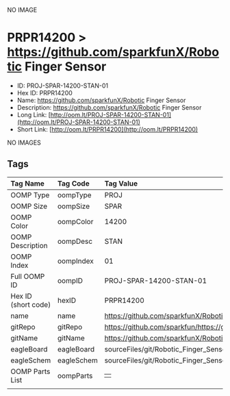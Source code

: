 


  
NO IMAGE  
# PRPR14200 > https://github.com/sparkfunX/Robotic Finger Sensor

- ID: PROJ-SPAR-14200-STAN-01
- Hex ID: PRPR14200
- Name: https://github.com/sparkfunX/Robotic Finger Sensor
- Description: https://github.com/sparkfunX/Robotic Finger Sensor
- Long Link: [http://oom.lt/PROJ-SPAR-14200-STAN-01](http://oom.lt/PROJ-SPAR-14200-STAN-01)
- Short Link: [http://oom.lt/PRPR14200](http://oom.lt/PRPR14200)
  
NO IMAGES  
## Tags
  

|Tag Name|Tag Code|Tag Value|
| :--- | :--- | :--- |
|OOMP Type|oompType|PROJ|
|OOMP Size|oompSize|SPAR|
|OOMP Color|oompColor|14200|
|OOMP Description|oompDesc|STAN|
|OOMP Index|oompIndex|01|
|Full OOMP ID|oompID|PROJ-SPAR-14200-STAN-01|
|Hex ID (short code)|hexID|PRPR14200|
|name|name|https://github.com/sparkfunX/Robotic Finger Sensor|
|gitRepo|gitRepo|https://github.com/sparkfun/https://github.com/sparkfunX/Robotic_Finger_Sensor|
|gitName|gitName|https://github.com/sparkfunX/Robotic_Finger_Sensor|
|eagleBoard|eagleBoard|sourceFiles/git/Robotic_Finger_Sensor/Hardware/Layout/Robotic_Finger_Sensor.brd|
|eagleSchem|eagleSchem|sourceFiles/git/Robotic_Finger_Sensor/Hardware/Layout/Robotic_Finger_Sensor.sch|
|OOMP Parts List|oompParts|<table><tr><td></td></tr></table>|
||||
